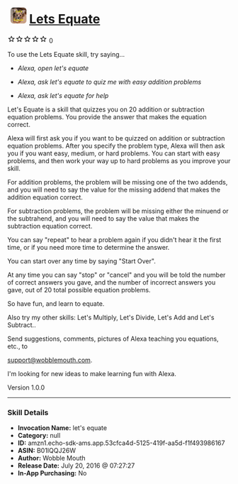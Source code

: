 # &nbsp;<img src="skill_icon" alt="Lets Equate icon" width="36"> [Lets Equate](http://alexa.amazon.com/#skills/amzn1.echo-sdk-ams.app.53cfca4d-5125-419f-aa5d-f1f493986167)
![0 stars](../../images/ic_star_border_black_18dp_1x.png)![0 stars](../../images/ic_star_border_black_18dp_1x.png)![0 stars](../../images/ic_star_border_black_18dp_1x.png)![0 stars](../../images/ic_star_border_black_18dp_1x.png)![0 stars](../../images/ic_star_border_black_18dp_1x.png) 0

To use the Lets Equate skill, try saying...

* *Alexa, open let's equate*

* *Alexa, ask let's equate to quiz me with easy addition problems*

* *Alexa, ask let's equate for help*

Let's Equate is a skill that quizzes you on 20 addition or subtraction equation problems. You provide the answer that makes the equation correct.

Alexa will first ask you if you want to be quizzed on addition or subtraction equation problems.  After you specify the problem type, Alexa will then ask you if you want easy, medium, or hard problems.  You can start with easy problems, and then work your way up to hard problems as you improve your skill.

For addition problems, the problem will be missing one of the two addends, and you will need to say the value for the missing addend that makes the addition equation correct.

For subtraction problems, the problem will be missing either the minuend or the subtrahend, and you will need to say the value that makes the subtraction equation correct. 

You can say "repeat" to hear a problem again if you didn't hear it the first time, or if you need more time to determine the answer. 

You can start over any time by saying "Start Over". 

At any time you can say "stop" or "cancel" and you will be told the number of correct answers you gave, and the number of incorrect answers you gave, out of 20  total possible equation problems. 

So have fun, and learn to equate.

Also try my other skills: Let's Multiply, Let's Divide, Let's Add and Let's Subtract..

Send suggestions, comments, pictures of Alexa teaching you equations, etc., to 

support@wobblemouth.com.  

I'm looking for new ideas to make learning fun with Alexa.

Version 1.0.0

***

### Skill Details

* **Invocation Name:** let's equate
* **Category:** null
* **ID:** amzn1.echo-sdk-ams.app.53cfca4d-5125-419f-aa5d-f1f493986167
* **ASIN:** B01IQQJ26W
* **Author:** Wobble Mouth
* **Release Date:** July 20, 2016 @ 07:27:27
* **In-App Purchasing:** No
